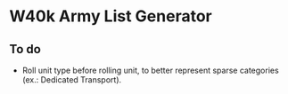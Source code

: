 # W40k Army List Generator

## To do

- Roll unit type before rolling unit, to better represent sparse categories (ex.: Dedicated Transport).